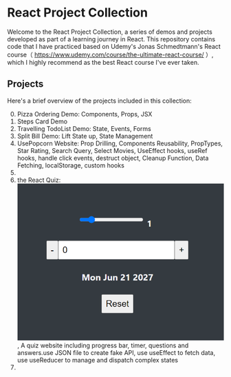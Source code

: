 # React Project Collection

Welcome to the React Project Collection, a series of demos and projects developed as part of a learning journey in React. This repository contains code that I have practiced based on Udemy's Jonas Schmedtmann's React course（ https://www.udemy.com/course/the-ultimate-react-course/ ）, which I highly recommend as the best React course I've ever taken.

## Projects

Here's a brief overview of the projects included in this collection:

0. Pizza Ordering Demo: Components, Props, JSX
1. Steps Card Demo
2. Travelling TodoList Demo: State, Events, Forms
3. Split Bill Demo: Lift State up, State Management
4. UsePopcorn Website: Prop Drilling, Components Reusability, PropTypes, Star Rating, Search Query, Select Movies, UseEffect hooks, useRef hooks, handle click events, destruct object, Cleanup Function, Data Fetching, localStorage, custom hooks
5.
6. the React Quiz: ![alt text](1727976568611.png), A quiz website including progress bar, timer, questions and answers.use JSON file to create fake API, use useEffect to fetch data, use useReducer to manage and dispatch complex states
7. 
